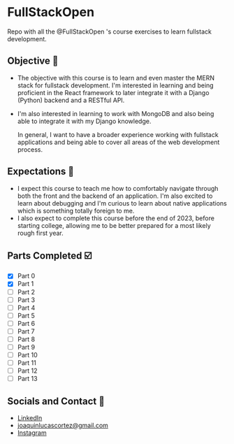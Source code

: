 # FullStackOpen
Repo with all the @FullStackOpen 's course exercises to learn fullstack development.
## Objective 🎯
- The objective with this course is to learn and even master the MERN stack for
  fullstack development. I'm interested in learning and being proficient in the
  React framework to later integrate it with a Django (Python) backend and a
  RESTful API.
- I'm also interested in learning to work with MongoDB and also being able to
  integrate it with my Django knowledge.

  In general, I want to have a broader experience working with fullstack applications
  and being able to cover all areas of the web development process.
## Expectations 🧠
- I expect this course to teach me how to comfortably navigate through both the front and 
  the backend of an application. I'm also excited to learn about debugging and I'm curious 
  to learn about native applications which is something totally foreign to me.
- I also expect to complete this course before the end of 2023, before starting college,
  allowing me to be better prepared for a most likely rough first year.
## Parts Completed ☑️
- [x] Part 0
- [x] Part 1
- [ ] Part 2
- [ ] Part 3
- [ ] Part 4
- [ ] Part 5
- [ ] Part 6
- [ ] Part 7
- [ ] Part 8
- [ ] Part 9
- [ ] Part 10
- [ ] Part 11
- [ ] Part 12
- [ ] Part 13
## Socials and Contact 📱
- [LinkedIn](https://www.linkedin.com/in/joaquín-cortez/?locale=en_US)
- joaquinlucascortez@gmail.com
- [Instagram](https://www.instagram.com/joalcortez/)
